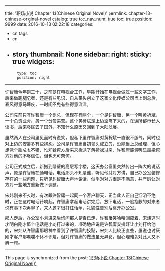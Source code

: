 
---
title: '职场小说 Chapter 13(Chinese Original Novel)'
permlink: chapter-13-chinese-original-novel
catalog: true
toc_nav_num: true
toc: true
position: 9999
date: 2016-10-13 02:22:18
categories:
- cn
tags:
- cn
- story
thumbnail: None
sidebar:
    right:
        sticky: true
widgets:
    -
        type: toc
        position: right
---


许智庸今年刚三十，之前是在电视台工作，早期开始在电视台做过一些文字工作，后来做跑腿记者，还是有些见识，自从带头创立了这家文化传媒公司当上副总后，春风得意马蹄疾，一时间不免有些得意洋洋。

   公司先前只有许智庸一个副总，但现在有两个，一个是许智庸，另一个叫黄祈斌，一个负责业务，另一个分管运营。这个黄祈斌是上边空降下来的，在这所都市长大读书，后来移民去了国外，不知什么原因又回到了大陆发展。

  虽然两人在公司里见面时有说笑，但私下里许智庸对黄祈斌一直很不服气，同时也对上边的安排多有些抱怨。公司是许智庸当初领头成立的，没能当上总经理，但心想做个副总也不错，谁知投资方后来又委派了黄祈斌过来，许智庸感觉明显是投资方对他的不够信任，但也无可奈何。

  公司正式成立后，新搬到隔壁的高层写字楼，这天办公室里突然传出一阵大的说话声，原是许智庸在通电话，电话那头不知是谁，听见他对对方讲，自己办公室装修存在的一些问题，只听见许智庸大声地讲话，似乎对对方很是不满意，并严厉让对方对一些地方重新做下调整。

  宋炜刚来不久时，有次跟许智庸一起同一个客户聊天，正当此人正自己滔滔不绝时，正在这时电话铃响起，许智庸拿起电话讲完后，放下电话，一脸抱歉的对来者说有事下次再聊了，来人这才很打住话闸，礼貌性告别后离开办公室。

  那人走后，办公室小刘进来后询问那人是否已走，许智庸笑哈哈回应着，宋炜这时才明白刚才那个电话是小刘打过来的，准确地应说是许智庸安排好让小刘打给他的，宋炜从许智庸那眼神中看到了许智庸的狡黠，宋炜人比较正直些，虽说也讨厌刚才客户那喋喋不休不识趣，但对许智庸的做法虽无异议，但心理难免对此人又不屑一顾。

- - -

This page is synchronized from the post: ['职场小说 Chapter 13(Chinese Original Novel)'](https://steemit.com/@rivalhw/chapter-13-chinese-original-novel)
